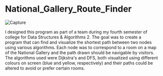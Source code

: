 # National_Gallery_Route_Finder
 
![Capture](https://user-images.githubusercontent.com/74914758/190679543-cbbd0c63-fbdb-47bb-a3c2-0e5cfa74000c.PNG)

I designed this program as part of a team during my fourth semester of college for Data Structures & Algorithms 2. The goal was to create a program that can find and visualize the shortest path between two nodes using various algorithms. Each node was to correspond to a room on a map of the National Gallery and the path drawn should be navigable by visitors. The algorithms used were Dijkstra's and DFS, both visualized using different colours on screen (blue and yellow, respectively) and their paths could be altered to avoid or prefer certain rooms.
